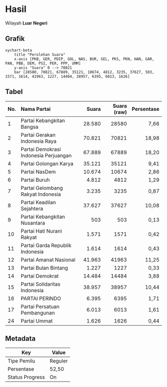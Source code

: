 # Hasil

Wilayah **Luar Negeri**

## Grafik

```mermaid
xychart-beta
    title "Perolehan Suara"
    x-axis [PKB, GER, PDIP, GOL, NAS, BUR, GEL, PKS, PKN, HAN, GAR, PAN, PBB, DEM, PSI, PER, PPP, UMM]
    y-axis "Suara" 0 --> 70821
    bar [28580, 70821, 67889, 35121, 10674, 4812, 3235, 37627, 503, 1571, 1614, 41963, 1227, 14484, 38957, 6395, 6013, 1626]
```

## Tabel

| No. | Nama Partai                           | Suara  | Suara (raw) | Persentase |
|:--- |:------------------------------------- | ------:| -----------:| ----------:|
| 1   | Partai Kebangkitan Bangsa             | 28.580 | 28580       | 7,66       |
| 2   | Partai Gerakan Indonesia Raya         | 70.821 | 70821       | 18,98      |
| 3   | Partai Demokrasi Indonesia Perjuangan | 67.889 | 67889       | 18,20      |
| 4   | Partai Golongan Karya                 | 35.121 | 35121       | 9,41       |
| 5   | Partai NasDem                         | 10.674 | 10674       | 2,86       |
| 6   | Partai Buruh                          | 4.812  | 4812        | 1,29       |
| 7   | Partai Gelombang Rakyat Indonesia     | 3.235  | 3235        | 0,87       |
| 8   | Partai Keadilan Sejahtera             | 37.627 | 37627       | 10,08      |
| 9   | Partai Kebangkitan Nusantara          | 503    | 503         | 0,13       |
| 10  | Partai Hati Nurani Rakyat             | 1.571  | 1571        | 0,42       |
| 11  | Partai Garda Republik Indonesia       | 1.614  | 1614        | 0,43       |
| 12  | Partai Amanat Nasional                | 41.963 | 41963       | 11,25      |
| 13  | Partai Bulan Bintang                  | 1.227  | 1227        | 0,33       |
| 14  | Partai Demokrat                       | 14.484 | 14484       | 3,88       |
| 15  | Partai Solidaritas Indonesia          | 38.957 | 38957       | 10,44      |
| 16  | PARTAI PERINDO                        | 6.395  | 6395        | 1,71       |
| 17  | Partai Persatuan Pembangunan          | 6.013  | 6013        | 1,61       |
| 24  | Partai Ummat                          | 1.626  | 1626        | 0,44       |


## Metadata

| Key             | Value   |
| --------------- | ------- |
| Tipe Pemilu     | Reguler |
| Persentase      | 52,50   |
| Status Progress | On      |



